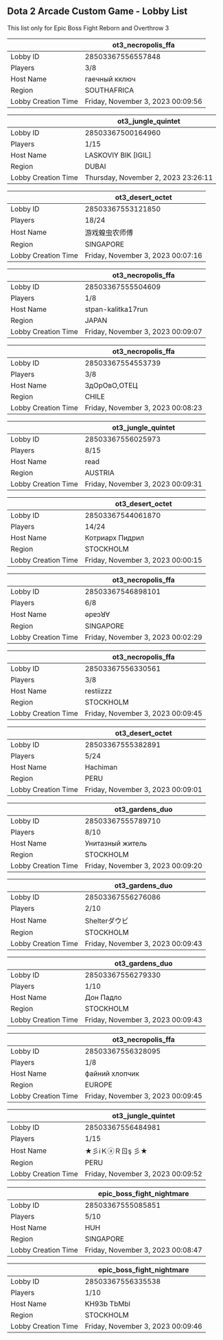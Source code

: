 ## Dota 2 Arcade Custom Game - Lobby List

This list only for Epic Boss Fight Reborn and Overthrow 3

|  | ot3_necropolis_ffa |
| ------ | ------ |
| Lobby ID | 28503367556557848 |
| Players | 3/8 |
| Host Name | гаечный кключ |
| Region | SOUTHAFRICA |
| Lobby Creation Time | Friday, November 3, 2023 00:09:56 |


|  | ot3_jungle_quintet |
| ------ | ------ |
| Lobby ID | 28503367500164960 |
| Players | 1/15 |
| Host Name | LASKOVIY BIK [IGIL] |
| Region | DUBAI |
| Lobby Creation Time | Thursday, November 2, 2023 23:26:11 |


|  | ot3_desert_octet |
| ------ | ------ |
| Lobby ID | 28503367553121850 |
| Players | 18/24 |
| Host Name | 游戏蝗虫农师傅 |
| Region | SINGAPORE |
| Lobby Creation Time | Friday, November 3, 2023 00:07:16 |


|  | ot3_necropolis_ffa |
| ------ | ------ |
| Lobby ID | 28503367555504609 |
| Players | 1/8 |
| Host Name | stpan-kalitka17run |
| Region | JAPAN |
| Lobby Creation Time | Friday, November 3, 2023 00:09:07 |


|  | ot3_necropolis_ffa |
| ------ | ------ |
| Lobby ID | 28503367554553739 |
| Players | 3/8 |
| Host Name | ЗдOрOвO,ОТЕЦ |
| Region | CHILE |
| Lobby Creation Time | Friday, November 3, 2023 00:08:23 |


|  | ot3_jungle_quintet |
| ------ | ------ |
| Lobby ID | 28503367556025973 |
| Players | 8/15 |
| Host Name | read |
| Region | AUSTRIA |
| Lobby Creation Time | Friday, November 3, 2023 00:09:31 |


|  | ot3_desert_octet |
| ------ | ------ |
| Lobby ID | 28503367544061870 |
| Players | 14/24 |
| Host Name | Котриарх Пидрил |
| Region | STOCKHOLM |
| Lobby Creation Time | Friday, November 3, 2023 00:00:15 |


|  | ot3_necropolis_ffa |
| ------ | ------ |
| Lobby ID | 28503367546898101 |
| Players | 6/8 |
| Host Name | ǝpɐɔꓤⱯ |
| Region | SINGAPORE |
| Lobby Creation Time | Friday, November 3, 2023 00:02:29 |


|  | ot3_necropolis_ffa |
| ------ | ------ |
| Lobby ID | 28503367556330561 |
| Players | 3/8 |
| Host Name | restiizzz |
| Region | STOCKHOLM |
| Lobby Creation Time | Friday, November 3, 2023 00:09:45 |


|  | ot3_desert_octet |
| ------ | ------ |
| Lobby ID | 28503367555382891 |
| Players | 5/24 |
| Host Name | Hachiman |
| Region | PERU |
| Lobby Creation Time | Friday, November 3, 2023 00:09:01 |


|  | ot3_gardens_duo |
| ------ | ------ |
| Lobby ID | 28503367555789710 |
| Players | 8/10 |
| Host Name | Унитазный житель |
| Region | STOCKHOLM |
| Lobby Creation Time | Friday, November 3, 2023 00:09:20 |


|  | ot3_gardens_duo |
| ------ | ------ |
| Lobby ID | 28503367556276086 |
| Players | 2/10 |
| Host Name | Shelterダウビ |
| Region | STOCKHOLM |
| Lobby Creation Time | Friday, November 3, 2023 00:09:43 |


|  | ot3_gardens_duo |
| ------ | ------ |
| Lobby ID | 28503367556279330 |
| Players | 1/10 |
| Host Name | Дон Падло |
| Region | STOCKHOLM |
| Lobby Creation Time | Friday, November 3, 2023 00:09:43 |


|  | ot3_necropolis_ffa |
| ------ | ------ |
| Lobby ID | 28503367556328095 |
| Players | 1/8 |
| Host Name | файний хлопчик |
| Region | EUROPE |
| Lobby Creation Time | Friday, November 3, 2023 00:09:45 |


|  | ot3_jungle_quintet |
| ------ | ------ |
| Lobby ID | 28503367556484981 |
| Players | 1/15 |
| Host Name | ★彡iＫⓐＲㄖş 彡★ |
| Region | PERU |
| Lobby Creation Time | Friday, November 3, 2023 00:09:52 |


|  | epic_boss_fight_nightmare |
| ------ | ------ |
| Lobby ID | 28503367555085851 |
| Players | 5/10 |
| Host Name | HUH |
| Region | SINGAPORE |
| Lobby Creation Time | Friday, November 3, 2023 00:08:47 |


|  | epic_boss_fight_nightmare |
| ------ | ------ |
| Lobby ID | 28503367556335538 |
| Players | 1/10 |
| Host Name | KH93b TbMbl |
| Region | STOCKHOLM |
| Lobby Creation Time | Friday, November 3, 2023 00:09:46 |


